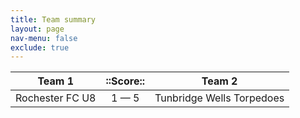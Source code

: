 ```yaml
---
title: Team summary
layout: page
nav-menu: false
exclude: true
---
```




|     Team 1      |  ::Score::  |          Team 2           |
|:---------------:|:-----------:|:-------------------------:|
| Rochester FC U8 | 1 &mdash; 5 | Tunbridge Wells Torpedoes |

 <br /><br /><br />